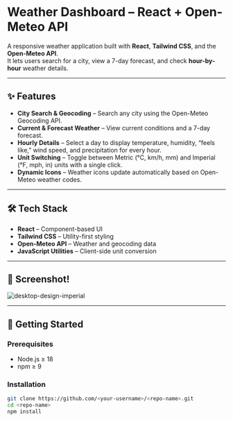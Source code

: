 # Weather Dashboard – React + Open-Meteo API

A responsive weather application built with **React**, **Tailwind CSS**, and the **Open-Meteo API**.  
It lets users search for a city, view a 7-day forecast, and check **hour-by-hour** weather details.

---

## ✨ Features
- **City Search & Geocoding** – Search any city using the Open-Meteo Geocoding API.
- **Current & Forecast Weather** – View current conditions and a 7-day forecast.
- **Hourly Details** – Select a day to display temperature, humidity, “feels like,” wind speed, and precipitation for every hour.
- **Unit Switching** – Toggle between Metric (°C, km/h, mm) and Imperial (°F, mph, in) units with a single click.
- **Dynamic Icons** – Weather icons update automatically based on Open-Meteo weather codes.

---

## 🛠 Tech Stack
- **React** – Component-based UI
- **Tailwind CSS** – Utility-first styling
- **Open-Meteo API** – Weather and geocoding data
- **JavaScript Utilities** – Client-side unit conversion

---

## 📸 Screenshot!
<!-- Add project screenshots here -->
![desktop-design-imperial](https://github.com/user-attachments/assets/b46c2e6b-cfc6-4f58-a016-0f192e61cd7f)

---

## 🚀 Getting Started

### Prerequisites
- Node.js ≥ 18
- npm ≥ 9

### Installation
```bash
git clone https://github.com/<your-username>/<repo-name>.git
cd <repo-name>
npm install
